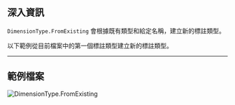 ## 深入資訊
`DimensionType.FromExisting` 會根據既有類型和給定名稱，建立新的標註類型。

以下範例從目前檔案中的第一個標註類型建立新的標註類型。
___
## 範例檔案

![DimensionType.FromExisting](./Revit.Elements.DimensionType.FromExisting_img.jpg)
